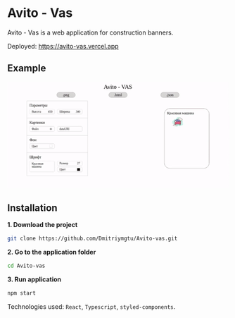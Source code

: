 # Avito - Vas

Avito - Vas is a web application for construction banners.

Deployed: https://avito-vas.vercel.app
## Example
 ![](ezgif.com-video-to-gif.gif)
## Installation

**1. Download the project**

```bash
git clone https://github.com/Dmitriymgtu/Avito-vas.git
```
**2. Go to the application folder**

```bash
cd Avito-vas
```
**3. Run application**

```bash
npm start
```
Technologies used: ```React```, ```Typescript```, ```styled-components```.

